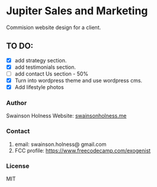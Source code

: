 # Jupiter Sales and Marketing 
Commision website design for a client. 

## TO DO:
- [x] add strategy section. 
- [x] add testimonials section. 
- [ ] add contact Us section - 50% 
- [x] Turn into wordpress theme and use wordpress cms.
- [x] Add lifestyle photos

### Author
Swainson Holness
Website: [swainsonholness.me](http://swainsonholness.me/)

### Contact
1. email: swainson.holness@ gmail.com 
2. FCC profile: https://www.freecodecamp.com/exogenist

### License
MIT
